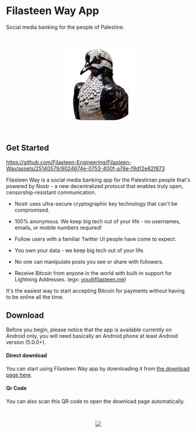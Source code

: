 ﻿# Filasteen Way App

Social media banking for the people of Palestine.

<br>

<p align="center">
<img src="./assets/icon_rounded.png" width="200" />
</p>

<br>

## Get Started

<p align="center" width="50">
  
https://github.com/Filasteen-Engineering/Filasteen-Way/assets/25140579/9024674e-0753-400f-a76e-f9d12e82f873

</p>

Filasteen Way is a social media banking app for the Palestinian people that's powered by Nostr - a new decentralized protocol that enables truly open, censorship-resistant communication.

- Nostr uses ultra-secure cryptographic key technology that can't be compromised.

- 100% anonymous.  We keep big tech out of your life - no usernames, emails, or mobile numbers required!

- Follow users with a familiar Twitter UI people have come to expect.

- You own your data - we keep big tech out of your life.

- No one can manipulate posts you see or share with followers.

- Receive Bitcoin from anyone in the world with built-in support for Lightning Addresses. (egx: you@filasteen.me)


It's the easiest way to start accepting Bitcoin for payments without having to be online all the time.

## Download

Before you begin, please notice that the app is available currently on Android only, you will need basically an Android phone at least Android version (5.0.0+).

#### Direct download

You can start using Filasteen Way app by downloading it from [the download page here](https://github.com/Filasteen-Engineering/Filasteen-Way/releases/tag/v0.8.4).

#### Qr Code

You can also scan this QR code to open the download page automatically.

<br>

<p align="center">
<img src="https://github.com/Filasteen-Engineering/Filasteen-Way/assets/25140579/04f05eb6-a245-4b70-b2e9-596a0cb33b34" width="300" />
</p>
